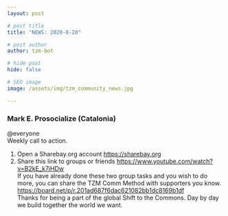 ```yaml
---
layout: post

# post title
title: "NEWS: 2020-8-20"

# post author
author: tzm-bot

# hide post
hide: false

# SEO image
image: /assets/img/tzm_community_news.jpg

---
```


### Mark E. Prosocialize (Catalonia)

@​everyone  
Weekly call to action.   
1.  Open a Sharebay.org account https://sharebay.org  
2. Share this link to groups or friends https://www.youtube.com/watch?v=B2kE_k7iHDw  
If you have already done these two group tasks and you wish to do more, you can share the TZM Comm Method with supporters you know. https://board.net/p/r.201ad687f6dac621082bb1dc8169b1df  
Thanks for being a part of the global Shift to the Commons. Day by day we build together the world we want.  


